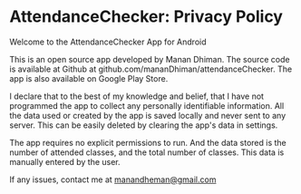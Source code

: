 # AttendanceChecker: Privacy Policy
Welcome to the AttendanceChecker App for Android

This is an open source app developed by Manan Dhiman. The source code is available at Github at github.com/mananDhiman/attendanceChecker.
The app is also available on Google Play Store.

I declare that to the best of my knowledge and belief, that I have not programmed the app to collect any personally identifiable information.
All the data used or created by the app is saved locally and never sent to any server. This can be easily deleted by clearing the app's data in settings.

The app requires no explicit permissions to run. And the data stored is the number of attended classes, and the total number of classes. This data is manually entered by the user.

If any issues, contact me at manandheman@gmail.com